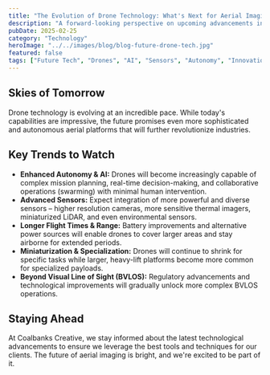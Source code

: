 ```yaml
---
title: "The Evolution of Drone Technology: What's Next for Aerial Imaging?"
description: "A forward-looking perspective on upcoming advancements in drone technology, including AI, sensor fusion, longer flight times, and autonomy."
pubDate: 2025-02-25
category: "Technology"
heroImage: "../../images/blog/blog-future-drone-tech.jpg"
featured: false
tags: ["Future Tech", "Drones", "AI", "Sensors", "Autonomy", "Innovation"]
---
```


## Skies of Tomorrow

Drone technology is evolving at an incredible pace. While today's capabilities are impressive, the future promises even more sophisticated and autonomous aerial platforms that will further revolutionize industries.

## Key Trends to Watch

*   **Enhanced Autonomy & AI:** Drones will become increasingly capable of complex mission planning, real-time decision-making, and collaborative operations (swarming) with minimal human intervention.
*   **Advanced Sensors:** Expect integration of more powerful and diverse sensors – higher resolution cameras, more sensitive thermal imagers, miniaturized LiDAR, and even environmental sensors.
*   **Longer Flight Times & Range:** Battery improvements and alternative power sources will enable drones to cover larger areas and stay airborne for extended periods.
*   **Miniaturization & Specialization:** Drones will continue to shrink for specific tasks while larger, heavy-lift platforms become more common for specialized payloads.
*   **Beyond Visual Line of Sight (BVLOS):** Regulatory advancements and technological improvements will gradually unlock more complex BVLOS operations.

## Staying Ahead

At Coalbanks Creative, we stay informed about the latest technological advancements to ensure we leverage the best tools and techniques for our clients. The future of aerial imaging is bright, and we're excited to be part of it.
